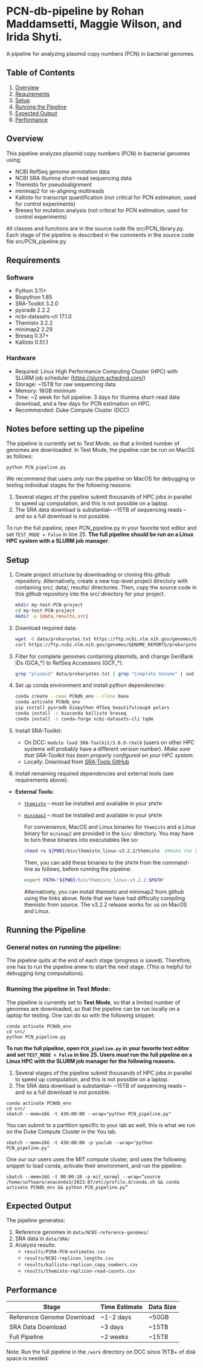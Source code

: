 # PCN-db-pipeline by Rohan Maddamsetti, Maggie Wilson, and Irida Shyti.

A pipeline for analyzing plasmid copy numbers (PCN) in bacterial genomes.


## Table of Contents
1. [Overview](#overview)
2. [Requirements](#requirements)
3. [Setup](#setup)
4. [Running the Pipeline](#running-the-pipeline)
5. [Expected Output](#expected-output)
6. [Performance](#performance)


## Overview

This pipeline analyzes plasmid copy numbers (PCN) in bacterial genomes using:
- NCBI RefSeq genome annotation data
- NCBI SRA Illumina short-read sequencing data
- Themisto for pseudoalignment
- minimap2 for re-aligning multireads
- Kallisto for transcript quantification (not critical for PCN estimation, used for control experiments)
- Breseq for mutation analysis (not critical for PCN estimation, used for control experiments)

All classes and functions are in the source code file src/PCN_library.py. Each stage of the pipeline is described in the comments in the source code file src/PCN_pipeline.py.  


## Requirements

### Software
- Python 3.11+
- Biopython 1.85
- SRA-Toolkit 3.2.0
- pysradb 2.2.2
- ncbi-datasets-cli 17.1.0
- Themisto 3.2.2
- minimap2 2.29 
- Breseq 0.37+
- Kallisto 0.51.1

### Hardware
- Required: Linux High Performance Computing Cluster (HPC) with SLURM job scheduler (https://slurm.schedmd.com/)
- Storage: ~15TB for raw sequencing data
- Memory: 16GB minimum
- Time: ~2 week for full pipeline: 3 days for Illumina short-read data download, and a few days for PCN estimation on HPC.
- Recommended: Duke Compute Cluster (DCC)

## Notes before setting up the pipeline

The pipeline is currently set to Test Mode, so that a limited number of genomes are downloaded.
In Test Mode, the pipeline *can* be run on MacOS as follows:

```
python PCN_pipeline.py
```

We recommend that users *only* run the pipeline on MacOS for debugging or testing individual stages for the following reasons:

1) Several stages of the pipeline submit thousands of HPC jobs in parallel to speed up computation, and this is not possible on a laptop.
2) The SRA data download is substantial– ~15TB of sequencing reads – and so a full download is not possible.  


To run the full pipeline, open PCN_pipeline.py in your favorite text editor and set `TEST_MODE = False` in line 25.
**The full pipeline should be run on a Linux HPC system with a SLURM job manager.**

## Setup

1. Create project structure by downloading or cloning this github repository.
Alternatively, create a new top-level project directory
with containing src/, data/, results/ directories.
Then, copy the source code in this github repository into the src/ directory for your project.

   ```bash
   mkdir my-test-PCN-project
   cd my-test-PCN-project
   mkdir -p {data,results,src}
   ```

2. Download required data:
   ```bash
   wget -O data/prokaryotes.txt https://ftp.ncbi.nlm.nih.gov/genomes/GENOME_REPORTS/prokaryotes.txt ## on linux
   curl https://ftp.ncbi.nlm.nih.gov/genomes/GENOME_REPORTS/prokaryotes.txt > data/prokaryotes.txt ## on mac and linux
   ```

3. Filter for complete genomes containing plasmids, and change GenBank IDs (GCA_\*) to RefSeq Accessions (GCF_\*).
   ```bash
   grep "plasmid" data/prokaryotes.txt | grep "Complete Genome" | sed 's/GCA/GCF/g' > results/complete-prokaryotes-with-plasmids.txt
   ```

4. Set up conda environment and install python dependencies:
   ```bash
   conda create --name PCNdb_env --clone base
   conda activate PCNdb_env
   pip install pysradb biopython HTSeq beautifulsoup4 polars
   conda install -c bioconda kallisto breseq
   conda install -c conda-forge ncbi-datasets-cli tqdm
   ```

5. Install SRA-Toolkit:
   - On DCC: `module load SRA-Toolkit/3.0.0-rhel8` (users on other HPC systems will probably have a different version number). *Make sure that SRA-Toolkit has been properly configured on your HPC system*.
   - Locally: Download from [SRA-Tools GitHub](https://github.com/ncbi/sra-tools)

6. Install remaining required dependencies and external tools (see requirements above).

- **External Tools:**  
  - [`themisto`](https://github.com/algbio/themisto/releases/) – must be installed and available in your `$PATH`
  - [`minimap2`](https://github.com/lh3/minimap2/releases) – must be installed and available in your `$PATH`  

    For convenience, MacOS and Linux binaries for `themisto` and a Linux binary for `minimap2` are provided in the `bin/` directory. You may have to turn these binaries into executables like so:

    ```bash
    chmod +x ${PWD}/bin/themisto_linux-v3.2.2/themisto  ##make the linux themisto binary into an executable
    ```

    Then, you can add these binaries to the `$PATH` from the command-line as follows, before running the pipeline:

    ```bash
    export PATH="${PWD}/bin/themisto_linux-v3.2.2:$PATH"
    ```

    Alternatively, you can install themisto and minimap2 from github using the links above. Note that we have had difficulty compiling themisto from source. The v3.2.2 release works for us on MacOS and Linux.
    

## Running the Pipeline

### General notes on running the pipeline:

The pipeline quits at the end of each stage (progress is saved). Therefore, one has to run the pipeline anew to start the next stage. (This is helpful for debugging long computations).


### Running the pipeline in Test Mode:

The pipeline is currently set to **Test Mode**, so that a limited number of genomes are downloaded, so that the pipeline can be run locally on a laptop for testing.
One can do so with the following snippet:

```
conda activate PCNdb_env
cd src/
python PCN_pipeline.py
``` 

**To run the full pipeline, open `PCN_pipeline.py` in your favorite text editor and set `TEST_MODE = False` in line 25. Users *must* run the full pipeline on a Linux HPC with the SLURM job manager for the following reasons.**

1) Several stages of the pipeline submit thousands of HPC jobs in parallel to speed up computation, and this is not possible on a laptop.
2) The SRA data download is substantial– ~15TB of sequencing reads – and so a full download is not possible.  


```
conda activate PCNdb_env
cd src/
sbatch --mem=16G -t 430:00:00 --wrap="python PCN_pipeline.py"
```

You can submit to a partition specific to your lab as well, this is what we run on the Duke Compute Cluster in the You lab.

    sbatch --mem=16G -t 430:00:00 -p youlab --wrap="python PCN_pipeline.py"

One our our users uses the MIT compute cluster, and uses the following snippet to load conda, activate their environment, and run the pipeline:

    sbatch --mem=16G -t 00:00:10 -p mit_normal --wrap=“source /home/software/anaconda3/2023.07/etc/profile.d/conda.sh && conda activate PCNdb_env && python PCN_pipeline.py”


## Expected Output

The pipeline generates:
1. Reference genomes in `data/NCBI-reference-genomes/`
2. SRA data in `data/SRA/`
3. Analysis results:
   - `results/PIRA-PCN-estimates.csv`
   - `results/NCBI-replicon_lengths.csv`
   - `results/kallisto-replicon_copy_numbers.csv`
   - `results/themisto-replicon-read-counts.csv`  


## Performance

| Stage | Time Estimate | Data Size |
|-------|---------------|-----------|
| Reference Genome Download | ~1-2 days | ~50GB |
| SRA Data Download | ~3 days | ~15TB |
| Full Pipeline | ~2 weeks | ~15TB |

Note: Run the full pipeline in the `/work` directory on DCC since 15TB+ of disk space is needed.  

